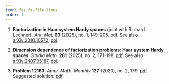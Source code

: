 ```yaml
---
icon: fas fa-file-lines
order: 1
---
```


1. **Factorization in Haar system Hardy spaces** (joint with Richard Lechner). _Ark. Mat._ **63** (2025), no. 1, 149-205. [pdf](/assets/pdf/publications/2025_Lechner-Speckhofer_Factorization-in-Haar-system-Hardy-spaces.pdf). See also [arXiv:2310.10572](https://arxiv.org/abs/2310.10572), [doi](https://link.intlpress.com/JDetail/1912871856193536002).

1. **Dimension dependence of factorization problems: Haar system Hardy spaces.** _Studia Math._ **281** (2025), no. 2, 171-198. [pdf](/assets/pdf/publications/2025_Speckhofer_Dimension-dependence-of-factorization-problems-Haar-system-Hardy-spaces.pdf). See also [arXiv:2407.05187](https://arxiv.org/abs/2407.05187), [doi](https://www.impan.pl/shop/en/publication/transaction/download/product/115793).

1. **Problem 12163.** _Amer. Math. Monthly_ **127** (2020), no. 2, 179. [pdf](/assets/pdf/problem-12163.pdf). Suggested solution: [pdf](/assets/pdf/solution-12163.pdf).
